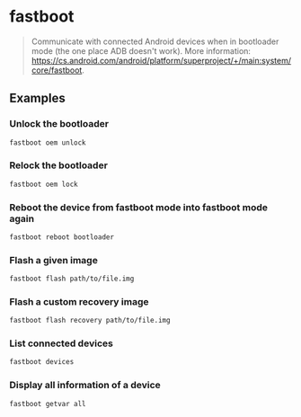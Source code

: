 # fastboot

> Communicate with connected Android devices when in bootloader mode (the one place ADB doesn't work). More information: <https://cs.android.com/android/platform/superproject/+/main:system/core/fastboot>.

## Examples

### Unlock the bootloader

```bash
fastboot oem unlock
```

### Relock the bootloader

```bash
fastboot oem lock
```

### Reboot the device from fastboot mode into fastboot mode again

```bash
fastboot reboot bootloader
```

### Flash a given image

```bash
fastboot flash path/to/file.img
```

### Flash a custom recovery image

```bash
fastboot flash recovery path/to/file.img
```

### List connected devices

```bash
fastboot devices
```

### Display all information of a device

```bash
fastboot getvar all
```
